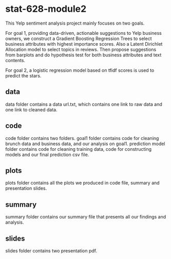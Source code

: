 # stat-628-module2
This Yelp sentiment analysis project mainly focuses on two goals.

For goal 1, providing data-driven, actionable suggestions to Yelp business owners, we construct a Gradient Boosting Regression Trees to select business attributes with highest importance scores. Also a Latent Dirichlet Allocation model to select topics in reviews. Then propose suggestions from barplots and do hypothesis test for both business attributes and text contents.

For goal 2, a logistic regression model based on tfidf scores is used to predict the stars.

## data 
data folder contains a data url.txt, which contains one link to raw data and one link to cleaned data.

## code
code folder contains two folders. goal1 folder contains code for cleaning brunch data and business data, and our analysis on goal1. prediction model folder contains code for cleaning training data, code for constructing models and our final prediction csv file.

## plots
plots folder contains all the plots we produced in code file, summary and presentation slides.

## summary
summary folder contains our summary file that presents all our findings and analysis.

## slides
slides folder contains two presentation pdf.
